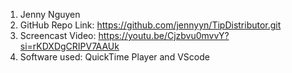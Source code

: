 1) Jenny Nguyen
2) GitHub Repo Link: https://github.com/jennyyn/TipDistributor.git
3) Screencast Video: https://youtu.be/Cjzbvu0mvvY?si=rKDXDgCRIPV7AAUk
4) Software used: QuickTime Player and VScode
